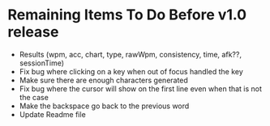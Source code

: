 # Remaining Items To Do Before v1.0 release

- Results (wpm, acc, chart, type, rawWpm,
  consistency, time, afk??, sessionTime)
- Fix bug where clicking on a key when out of focus handled the key
- Make sure there are enough characters generated
- Fix bug where the cursor will show on the first line even when that is
  not the case
- Make the backspace go back to the previous word
- Update Readme file
